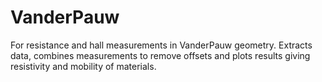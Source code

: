 # VanderPauw
For resistance and hall measurements in VanderPauw geometry. Extracts data, combines measurements to remove offsets and plots results giving resistivity and mobility of materials. 
